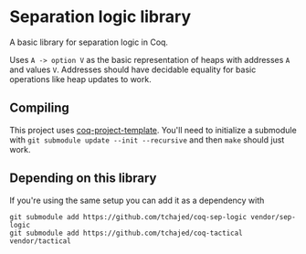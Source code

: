 # Separation logic library

A basic library for separation logic in Coq.

Uses `A -> option V` as the basic representation of heaps with addresses `A` and values `V`. Addresses should have decidable equality for basic operations like heap updates to work.

## Compiling

This project uses [coq-project-template](https://github.com/tchajed/coq-project-template). You'll need to initialize a submodule with `git submodule update --init --recursive` and then `make` should just work.

## Depending on this library

If you're using the same setup you can add it as a dependency with

```
git submodule add https://github.com/tchajed/coq-sep-logic vendor/sep-logic
git submodule add https://github.com/tchajed/coq-tactical vendor/tactical
```
